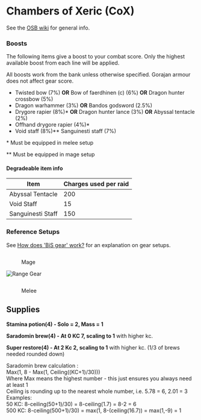 # Chambers of Xeric (CoX)

See the [OSB wiki](https://wiki.oldschool.gg/minigames/cox-raids) for general info.

### Boosts

The following items give a boost to your combat score. Only the highest available boost from each line will be applied.

All boosts work from the bank unless otherwise specified. Gorajan armour does not affect gear score.

* Twisted bow (7%) **OR** Bow of faerdhinen (c) (6%) **OR** Dragon hunter crossbow (5%)
* Dragon warhammer (3%) **OR** Bandos godsword (2.5%)
* Drygore rapier (8%)\* **OR** Dragon hunter lance (3%) **OR** Abyssal tentacle (2%)
* Offhand drygore rapier (4%)\*
* Void staff (8%)\*\* Sanguinesti staff (7%)

\* Must be equipped in melee setup

\*\* Must be equipped in mage setup

#### Degradeable item info

| Item              | Charges used per raid |
| ----------------- | --------------------- |
| Abyssal Tentacle  | 200                   |
| Void Staff        | 15                    |
| Sanguinesti Staff | 150                   |

### Reference Setups

See [How does 'BiS gear' work?](./#how-does-bis-gear-work) for an explanation on gear setups.

<figure><img src="https://cdn.discordapp.com/attachments/935819857830756365/1104411458680393758/image.jpg" alt=""><figcaption><p>Mage</p></figcaption></figure>

![Range Gear](../../.gitbook/assets/coxbisrange.png)

<figure><img src="https://cdn.discordapp.com/attachments/935819857830756365/1104411808539881472/image.jpg" alt=""><figcaption><p>Melee</p></figcaption></figure>

## Supplies

**Stamina potion(4) - Solo = 2, Mass = 1**

**Saradomin brew(4) - At 0 KC 7, scaling to 1** with higher kc.&#x20;

**Super restore(4) - At 2 Kc 2, scaling to 1** with higher kc. (1/3 of brews needed rounded down)

Saradomin brew calculation :\
Max(1, 8 - Max(1, Ceiling((KC+1)/30)))\
Where Max means the highest number - this just ensures you always need at least 1\
Ceiling is rounding up to the nearest whole number, i.e. 5.78 = 6, 2.01 = 3\
Examples:\
50 KC: 8-ceiling(50+1)/30) = 8-ceiling(1.7) = 8-2 = 6\
500 KC: 8-ceiling(500+1)/30) = max(1, 8-(ceiling(16.7)) = max(1,-9) = 1
